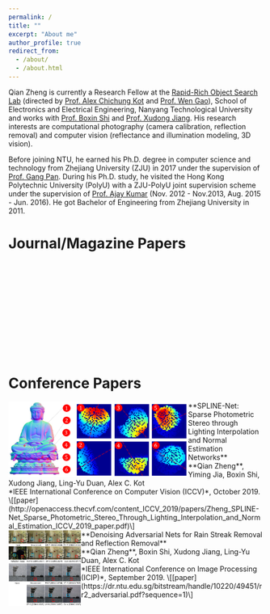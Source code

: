 ```yaml
---
permalink: /
title: ""
excerpt: "About me"
author_profile: true
redirect_from: 
  - /about/
  - /about.html
---
```

Qian Zheng is currently a Research Fellow at the [Rapid-Rich Object Search Lab](https://rose.ntu.edu.sg/Pages/Home.aspx) (directed by [Prof. Alex Chichung Kot](https://www.ntu.edu.sg/home/eackot/) and [Prof. Wen Gao](http://www.jdl.ac.cn/htm-gaowen/index_en.htm)), School of Electronics and Electrical Engineering, Nanyang Technological University and works with [Prof. Boxin Shi](http://alumni.media.mit.edu/~shiboxin/) and [Prof. Xudong Jiang](https://www.ntu.edu.sg/home/exdjiang/).
His research interests are computational photography (camera calibration, reflection removal) and computer vision (reflectance and illumination modeling, 3D vision).

Before joining NTU, he earned his Ph.D. degree in computer science and technology from Zhejiang University (ZJU) in 2017 under the supervision of [Prof. Gang Pan](https://person.zju.edu.cn/en/gpan).
During his Ph.D. study, he visited the Hong Kong Polytechnic University (PolyU) with a ZJU-PolyU joint supervision scheme under the supervision of [Prof. Ajay Kumar](https://www4.comp.polyu.edu.hk/~csajaykr/) (Nov. 2012 - Nov.2013, Aug. 2015 - Jun. 2016).
He got Bachelor of Engineering from Zhejiang University in 2011.

Journal/Magazine Papers
======



<br><br><br><br><br><br>
Conference Papers
======
<div style="text-align: right"><img src="/images/pic_splinenet.png" align="left" height="150" /></div>
**SPLINE-Net: Sparse Photometric Stereo through Lighting Interpolation and Normal Estimation Networks** <br>
**Qian Zheng**, Yiming Jia, Boxin Shi, Xudong Jiang, Ling-Yu Duan, Alex C. Kot <br>
*IEEE International Conference on Computer Vision (ICCV)*, October 2019. \[[paper](http://openaccess.thecvf.com/content_ICCV_2019/papers/Zheng_SPLINE-Net_Sparse_Photometric_Stereo_Through_Lighting_Interpolation_and_Normal_Estimation_ICCV_2019_paper.pdf)\]

<div style="text-align: right"><img src="/images/pic_denoising.png" align="left" height="150" /></div>
**Denoising Adversarial Nets for Rain Streak Removal and Reflection Removal** <br>
**Qian Zheng**, Boxin Shi, Xudong Jiang, Ling-Yu Duan, Alex C. Kot <br>
*IEEE International Conference on Image Processing (ICIP)*, September 2019. \[[paper](https://dr.ntu.edu.sg/bitstream/handle/10220/49451/rr2_adversarial.pdf?sequence=1)\]



